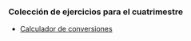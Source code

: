 ### Colección de ejercicios para el cuatrimestre
- [Calculador de conversiones](https://github.com/totorios99/ejercicios_clase/blob/master/conversor.c)
